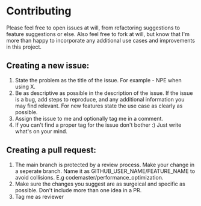 # Contributing

Please feel free to open issues at will, from refactoring suggestions to feature suggestions or else.
Also feel free to fork at will, but know that I'm more than happy to incorporate any additional use cases and improvements in this project.

## Creating a new issue:

1. State the problem as the title of the issue. For example - NPE when using X.
2. Be as descriptive as possible in the description of the issue. If the issue is a bug, add steps to reproduce, and any additional information you may find relevant. For new features state the use case as clearly as possible.
3. Assign the issue to me and optionally tag me in a comment.
4. If you can't find a proper tag for the issue don't bother :) Just write what's on your mind.

## Creating a pull request:

1. The main branch is protected by a review process. Make your change in a seperate branch. Name it as GITHUB_USER_NAME/FEATURE_NAME to avoid collisions. E.g codemaster/performance_optimization.
2. Make sure the changes you suggest are as surgeical and specific as possible. Don't include more than one idea in a PR.
3. Tag me as reviewer

